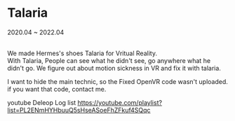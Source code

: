 # Talaria<br>
2020.04 ~ 2022.04
<br><br>

We made Hermes's shoes Talaria for Vritual Reality.<br>
With Talaria, People can see what he didn't see, go anywhere what he didn't go.
We figure out about motion sickness in VR and fix it with talaria.


I want to hide the main technic, so the Fixed OpenVR code wasn't uploaded.<br>
if you want that code, contact me.

youtube Deleop Log list
https://youtube.com/playlist?list=PL2ENmHYHbuuQ5sHseASoeFhZFkuf4SQqc





